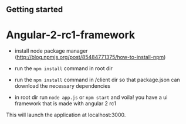 Getting started
-----------

# Angular-2-rc1-framework

* install node package manager   (http://blog.npmjs.org/post/85484771375/how-to-install-npm)

* run the ```npm install``` command in root dir
* run the ```npm install``` command in /client dir so that package.json can download the necessary dependencies

* in root dir run ```node app.js``` or ```npm start``` and voila! you have a ui framework that is made with angular 2 rc1

This will launch the application at localhost:3000.